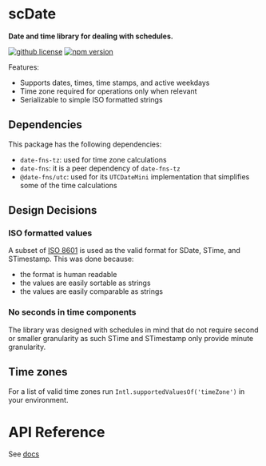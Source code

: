 # scDate

**Date and time library for dealing with schedules.**

[![github license](https://img.shields.io/github/license/ericvera/scdate.svg?style=flat-square)](https://github.com/ericvera/scdate/blob/master/LICENSE)
[![npm version](https://img.shields.io/npm/v/scdate.svg?style=flat-square)](https://npmjs.org/package/scdate)

Features:

- Supports dates, times, time stamps, and active weekdays
- Time zone required for operations only when relevant
- Serializable to simple ISO formatted strings

## Dependencies

This package has the following dependencies:

- `date-fns-tz`: used for time zone calculations
- `date-fns`: it is a peer dependency of `date-fns-tz`
- `@date-fns/utc`: used for its `UTCDateMini` implementation that simplifies some of the time calculations

## Design Decisions

### ISO formatted values

A subset of [ISO 8601](https://en.wikipedia.org/wiki/ISO_8601) is used as the valid format for SDate, STime, and STimestamp. This was done because:

- the format is human readable
- the values are easily sortable as strings
- the values are easily comparable as strings

### No seconds in time components

The library was designed with schedules in mind that do not require second or smaller granularity as such STime and STimestamp only provide minute granularity.

## Time zones

For a list of valid time zones run `Intl.supportedValuesOf('timeZone')` in your environment.

# API Reference

See [docs](docs/README.md)
